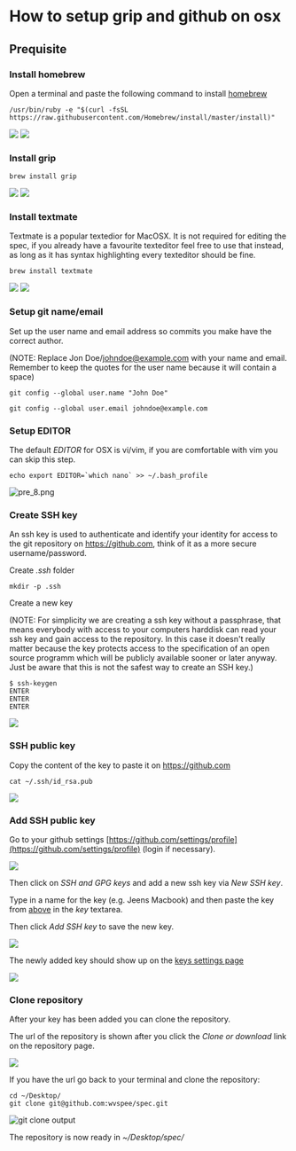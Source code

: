 How to setup grip and github on osx
===================================

Prequisite
----------

### Install homebrew

Open a terminal and paste the following command to install [homebrew](https://brew.sh/)

```
/usr/bin/ruby -e "$(curl -fsSL https://raw.githubusercontent.com/Homebrew/install/master/install)"
```

<img src='/res/doc/grip-github-osx/pre_2.png' />
<img src='/res/doc/grip-github-osx/pre_3.png' />

### Install grip

```
brew install grip
```

<img src='/res/doc/grip-github-osx/pre_4.png' />
<img src='/res/doc/grip-github-osx/pre_5.png' />


### Install textmate

Textmate is a popular textedior for MacOSX. It is not required for editing the spec, if you already have a favourite texteditor feel free to use that instead, as long as it has syntax highlighting every texteditor should be fine.

```
brew install textmate
```
<img src='/res/doc/grip-github-osx/pre_6.png' />
<img src='/res/doc/grip-github-osx/pre_7.png' />

### Setup git name/email

Set up the user name and email address so commits you make have the correct author.

(NOTE: Replace Jon Doe/johndoe@example.com with your name and email. Remember to keep the quotes for the user name because it will contain a space)

`git config --global user.name "John Doe"`

`git config --global user.email johndoe@example.com`

### Setup EDITOR

The default *EDITOR* for OSX is vi/vim, if you are comfortable with vim you can skip this step.

```
echo export EDITOR=`which nano` >> ~/.bash_profile
```

![pre_8.png](/res/doc/grip-github-osx/pre_8.png)

### Create SSH key

An ssh key is used to authenticate and identify your identity for access to the git repository on <https://github.com>, think of it as a more secure username/password.

Create *.ssh* folder

```
mkdir -p .ssh
```


Create a new key

(NOTE: For simplicity we are creating a ssh key without a passphrase, that means everybody with access to your computers harddisk can read your ssh key and gain access to the repository. In this case it doesn't really matter because the key protects access to the specification of an open source programm which will be publicly available sooner or later anyway. Just be aware that this is not the safest way to create an SSH key.)
```
$ ssh-keygen
ENTER
ENTER
ENTER
```
<img src='/res/doc/grip-github-osx/pre_9.png' />


### SSH public key

Copy the content of the key to paste it on <https://github.com>

```
cat ~/.ssh/id_rsa.pub
```
<img src='/res/doc/grip-github-osx/pre_10.png' />

### Add SSH public key

Go to your github settings [https://github.com/settings/profile](https://github.com/settings/profile) (login if necessary).

![](/res/doc/grip-github-osx/github_1.png)


Then click on *SSH and GPG keys* and add a new ssh key via *New SSH key*.

Type in a name for the key (e.g. Jeens Macbook) and then paste the key from [above](#above) in the *key* textarea.

Then click *Add SSH key* to save the new key.

![](/res/doc/grip-github-osx/github_2.png)


The newly added key should show up on the [keys settings page](https://github.com/settings/keys)

![](/res/doc/grip-github-osx/github_3.png)



### Clone repository

After your key has been added you can clone the repository.

The url of the repository is shown after you click the *Clone or download* link on the repository page.

![](/res/doc/grip-github-osx/github_4.png)

If you have the url go back to your terminal and clone the repository:

```
cd ~/Desktop/
git clone git@github.com:wvspee/spec.git
```

![git clone output](/res/doc/grip-github-osx/clone_1.png)

The repository is now ready in *~/Desktop/spec/*
